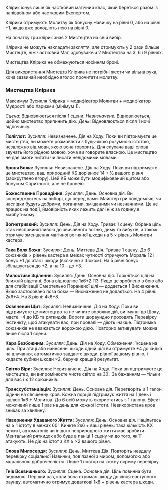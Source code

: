 Клірик існує лише як частковий магічний клас, який береться разом із напіввоїном або частковим Експертом.

Клірики отримують Молитву як бонусну Навичку на рівні 0, або на рівні +1, якщо вже володіють нею на рівні 0.

На початку гри клірик знає 2 Мистецтва на свій вибір.

Клірики не можуть накладати закляття, але отримують у 2 рази більше Мистецтв, ніж частковий Маг, здобуваючи 2 Мистецтва на 3, 6 і 9 рівнях.

Мистецтва Клірика не обмежуються носінням броні.

Для використання Мистецтв Клірика не потрібні жести чи вільна рука, хоча зазвичай необхідно вголос прочитати молитву.

### Мистецтва Клірика

Максимум Зусилля Клірика = модифікатор Молитви + модифікатор Мудрості або Харизми (мінімум 1).

*Сцена:* Відновлюється після 1 сцени.
*Невизначене:* Відновлюється, щойно мистецтво припинить дію.
*День:* Відновлюється після 1 ночі відпочинку.

**Поліглот:**
Зусилля: Невизначене.
Дія на Ходу.
Поки ви підтримуєте це мистецтво, ви можете розмовляти з будь-якою розумною істотою, незалежно від мови, якою вона говорить. Для слухача ваші слова звучать його рідною мовою, хоча ви говорите власною. Це мистецтво не дає змоги читати чи писати невідомими мовами.

**Броня Божа:**
Зусилля: Невизначене.
Дія на Ходу.
Поки ви підтримуєте це мистецтво, ваш природний КБ дорівнює 14 + ½ вашого рівня (заокруглено вгору). Цей КБ може бути модифікований щитом або бонусом Спритності, але не бронею.

**Божественне Провидіння:**
Зусилля: День.
Основна дія.
Ви зосереджуєтесь на виборі, що перед вами. Майстер гри повідомляє, чи наслідки будуть добрими, поганими, змішаними чи незначними. Це не працює на події, ймовірність яких лежить далі ніж за годину в майбутньому.

**Вогнетривкий:**
Зусилля: День.
Дія на Ходу.
Триває 1 сцену.
Обрана ціль стає несприйнятливою до звичайного вогню, диму та вибухів, а також отримує зменшення магічної вогняної шкоди на 5 × рівень Молитви кастера.

**Така Воля Божа:**
Зусилля: День.
Миттєва Дія.
Триває 1 сцену.
До 6 союзників × рівень кастера в межах чутності отримують Мораль 12 і бонус +1 до атак і шкоди (включно з Шоком). На 5 рівні бонус збільшується до +2, а на 10 – до +3.

**Милостиве Зцілення:**
Зусилля: День.
Основна дія.
Торкніться цілі на ближній відстані. Вона відновлює 1к6+2 ПЗ. Якщо це зроблено в бою або для стабілізації Смертельно Пораненої цілі — додається 1 Виснаження. Якщо застосовано поза боєм — Виснаження не додається.
На 4 рівні: 2к6+4. На 8 рівні: 4к6+8.

**Освячений Щит:**
Зусилля: Невизначене.
Дія на Ходу.
Поки ви підтримуєте це мистецтво та не чините ворожих дій, ви імунні до Шоку, маєте +4 до КБ та ряткидків. Вороги щораундно проходять Перевірку Інстинкту, щоб атакувати вас; при провалі — діють інакше. Підтримка союзників не вважається ворожою дією. Повторно активувати можна лише після 1 сцени.

**Кара Безбожним:**
Зусилля: День.
Дія на Ходу.
Обмеження: 1/сцена на ціль.
При атаці або нанесенні шкоди одній цілі ви отримуєте +4 до кидка на влучання, автоматично завдаєте шкоди, рівної вашому рівню, і кидаєте кубики шкоди ×2, беручи кращий результат.

**Світло Віри:**
Зусилля: Невизначене.
Дія на Ходу.
Поки ви підтримуєте це мистецтво, ви випромінюєте чисте світло на 30'. За бажанням — тільки для вас і ≤ 12 союзників.

**Транссубстанціація:**
Зусилля: День.
Основна дія.
Перетворіть ≤ 1 галон рідини на священну кров. Кожна порція підтримує життя на 1 день і зцілює 1к6 + Молитва. До 6 осіб можуть скористатись з 1 галону. Ефект можливий лише 1 раз на день для кожної істоти. Невикористана кров зникає за хвилину.

**Навернення Удаваного Життя:**
Зусилля: День.
Основна дія.
Націльтесь на ≥ 1 істоту в межах 60'. Киньте 2к6 + ваш рівень: така кількість КХ нежиті, автоматонів чи іншого неприродного життя має зробити Ментальний ряткидок або буде в паніці 1 сцену чи до того, як її атакують. Не діє на істот з КХ ≥ ×2 вашого рівня.

**Слова Милосердя:**
Зусилля: День.
Миттєва Дія.
Повторіть невдалу перевірку соціальної Навички, пов'язаної з миром, допомогою або моральною доброчесністю. Лише 1 повтор на кожну окрему перевірку.

**Гнів Всевишнього:**
Зусилля: Сцена.
Основна дія.
Ціль повинна бути видимою. Перший раз, коли вона отримає шкоду до кінця наступного раунду, автоматично отримує додаткові 1к8 + рівень кастера шкоди.